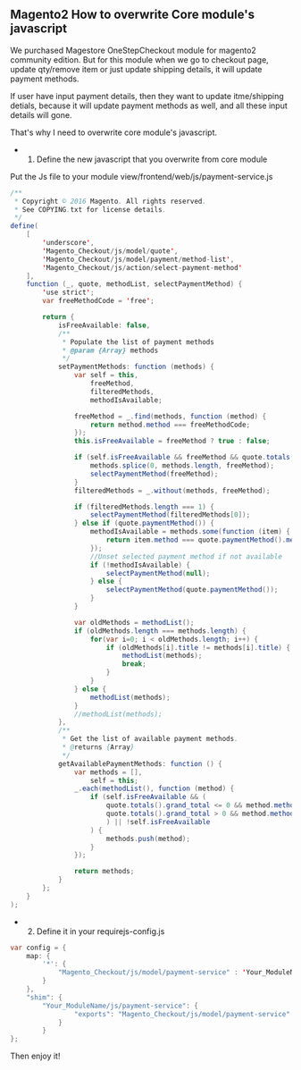 <!--
Categories = ["Development", "Magento"]
Description = ""
Tags = ["Development", "Magento"]
date = "2016-11-22T21:47:31-08:00"
title = "Magento2 Overwrite Core module's javascript"
-->

## Magento2 How to overwrite Core module's javascript

We purchased Magestore OneStepCheckout module for magento2 community edition. But for this module when we go to checkout page, update qty/remove item or just update shipping details, it will update payment methods.

If user have input payment details, then they want to update itme/shipping detials, because it will update payment methods as well, and all these input details will gone.

That's why I need to overwrite core module's javascript.

* 1. Define the new javascript that you overwrite from core module

Put the Js file to your module view/frontend/web/js/payment-service.js

```java
/**
 * Copyright © 2016 Magento. All rights reserved.
 * See COPYING.txt for license details.
 */
define(
    [
        'underscore',
        'Magento_Checkout/js/model/quote',
        'Magento_Checkout/js/model/payment/method-list',
        'Magento_Checkout/js/action/select-payment-method'
    ],
    function (_, quote, methodList, selectPaymentMethod) {
        'use strict';
        var freeMethodCode = 'free';

        return {
            isFreeAvailable: false,
            /**
             * Populate the list of payment methods
             * @param {Array} methods
             */
            setPaymentMethods: function (methods) {
                var self = this,
                    freeMethod,
                    filteredMethods,
                    methodIsAvailable;

                freeMethod = _.find(methods, function (method) {
                    return method.method === freeMethodCode;
                });
                this.isFreeAvailable = freeMethod ? true : false;

                if (self.isFreeAvailable && freeMethod && quote.totals().grand_total <= 0) {
                    methods.splice(0, methods.length, freeMethod);
                    selectPaymentMethod(freeMethod);
                }
                filteredMethods = _.without(methods, freeMethod);

                if (filteredMethods.length === 1) {
                    selectPaymentMethod(filteredMethods[0]);
                } else if (quote.paymentMethod()) {
                    methodIsAvailable = methods.some(function (item) {
                        return item.method === quote.paymentMethod().method;
                    });
                    //Unset selected payment method if not available
                    if (!methodIsAvailable) {
                        selectPaymentMethod(null);
                    } else {
                        selectPaymentMethod(quote.paymentMethod());
                    }
                }

                var oldMethods = methodList();
                if (oldMethods.length === methods.length) {
                    for(var i=0; i < oldMethods.length; i++) {
                        if (oldMethods[i].title != methods[i].title) {
                            methodList(methods);
                            break;
                        }
                    }
                } else {
                    methodList(methods);
                }
                //methodList(methods);
            },
            /**
             * Get the list of available payment methods.
             * @returns {Array}
             */
            getAvailablePaymentMethods: function () {
                var methods = [],
                    self = this;
                _.each(methodList(), function (method) {
                    if (self.isFreeAvailable && (
                        quote.totals().grand_total <= 0 && method.method === freeMethodCode ||
                        quote.totals().grand_total > 0 && method.method !== freeMethodCode
                        ) || !self.isFreeAvailable
                    ) {
                        methods.push(method);
                    }
                });

                return methods;
            }
        };
    }
);
```

* 2. Define it in your requirejs-config.js

```java
var config = {
    map: {
        '*': {
            "Magento_Checkout/js/model/payment-service" : 'Your_ModuleName/js/payment-service'
        }
    },
    "shim": {
        "Your_ModuleName/js/payment-service": {
                "exports": "Magento_Checkout/js/model/payment-service"
            }
        }
};
```

Then enjoy it!
